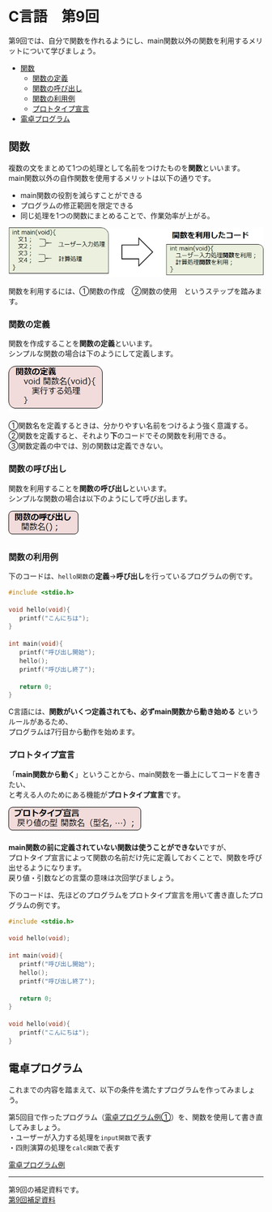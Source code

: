 # C言語　第9回　
第9回では、自分で関数を作れるようにし、main関数以外の関数を利用するメリットについて学びましょう。
     
  - [関数](#関数)  
      -  [関数の定義](#関数の定義)  
      - [関数の呼び出し](#関数の呼び出し)
      - [関数の利用例](#関数の利用例)
      - [プロトタイプ宣言](#プロトタイプ宣言)
  - [電卓プログラム](#電卓プログラム)

  
## 関数
複数の文をまとめて1つの処理として名前をつけたものを**関数**といいます。  
main関数以外の自作関数を使用するメリットは以下の通りです。
-  main関数の役割を減らすことができる
-  プログラムの修正範囲を限定できる
-  同じ処理を1つの関数にまとめることで、作業効率が上がる。

![](./img/pc_09_1.png)

関数を利用するには、①関数の作成　②関数の使用　というステップを踏みます。

### 関数の定義
関数を作成することを**関数の定義**といいます。  
シンプルな関数の場合は下のようにして定義します。

![](./img/pc_09_2.png)

①関数名を定義するときは、分かりやすい名前をつけるよう強く意識する。  
②関数を定義すると、それより**下**のコードでその関数を利用できる。  
③関数定義の中では、別の関数は定義できない。

### 関数の呼び出し
関数を利用することを**関数の呼び出し**といいます。  
シンプルな関数の場合は以下のようにして呼び出します。

![](./img/pc_09_3.png)

### 関数の利用例
下のコードは、`hello関数`の**定義**→**呼び出し**を行っているプログラムの例です。

``` C
#include <stdio.h>

void hello(void){ 
   printf("こんにちは");
}

int main(void){
   printf("呼び出し開始");
   hello();
   printf("呼び出し終了");

   return 0;
}
```

C言語には、**関数がいくつ定義されても、必ずmain関数から動き始める**  というルールがあるため、  
プログラムは7行目から動作を始めます。

### プロトタイプ宣言
「**main関数から動く**」ということから、main関数を一番上にしてコードを書きたい、  
と考える人のためにある機能が**プロトタイプ宣言**です。

![](./img/pc_09_4.png)

**main関数の前に定義されていない関数は使うことができない**ですが、  
プロトタイプ宣言によって関数の名前だけ先に定義しておくことで、関数を呼び出せるようになります。  
 戻り値・引数などの言葉の意味は次回学びましょう。

 下のコードは、先ほどのプログラムをプロトタイプ宣言を用いて書き直したプログラムの例です。

``` C
#include <stdio.h>

void hello(void);

int main(void){
   printf("呼び出し開始");
   hello();
   printf("呼び出し終了");

   return 0;
}

void hello(void){
   printf("こんにちは");
}
```

## 電卓プログラム
これまでの内容を踏まえて、以下の条件を満たすプログラムを作ってみましょう。  

第5回目で作ったプログラム（[電卓プログラム例①](https://github.com/kiryu-3/prosa/blob/main/C/pc_1_05/pc_code_05_1.c)）を、関数を使用して書き直してみましょう。  
・ユーザーが入力する処理を`input関数`で表す  
・四則演算の処理を`calc関数`で表す

[電卓プログラム例](https://github.com/kiryu-3/prosa/blob/main/C/pc_1_09/pc_code_09_1.c)

-----------------------------------
  第9回の補足資料です。  
  [第9回補足資料](pc_09+.md) 
